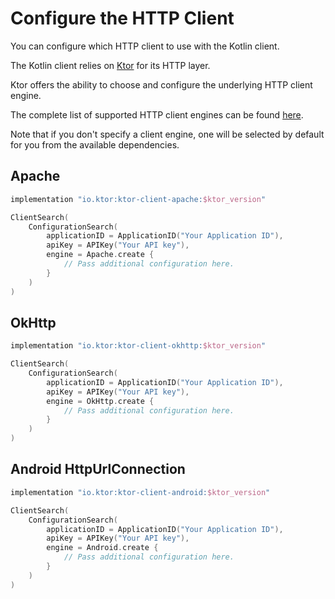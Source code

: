# Configure the HTTP Client

You can configure which HTTP client to use with the Kotlin client.

The Kotlin client relies on [Ktor](https://ktor.io/) for its HTTP layer.

Ktor offers the ability to choose and configure the underlying HTTP client engine.

The complete list of supported HTTP client engines can be found [here](https://ktor.io/clients/http-client/engines.html).

Note that if you don't specify a client engine, one will be selected by default for you from the available dependencies.

## Apache

```gradle
implementation "io.ktor:ktor-client-apache:$ktor_version"
```

```kotlin
ClientSearch(
    ConfigurationSearch(
        applicationID = ApplicationID("Your Application ID"),
        apiKey = APIKey("Your API key"),
        engine = Apache.create {
            // Pass additional configuration here.
        }
    )
)
```

## OkHttp

```gradle
implementation "io.ktor:ktor-client-okhttp:$ktor_version"
```

```kotlin
ClientSearch(
    ConfigurationSearch(
        applicationID = ApplicationID("Your Application ID"),
        apiKey = APIKey("Your API key"),
        engine = OkHttp.create {
            // Pass additional configuration here.
        }
    )
)
```

## Android HttpUrlConnection

```gradle
implementation "io.ktor:ktor-client-android:$ktor_version"
```

```kotlin
ClientSearch(
    ConfigurationSearch(
        applicationID = ApplicationID("Your Application ID"),
        apiKey = APIKey("Your API key"),
        engine = Android.create {
            // Pass additional configuration here.
        }
    )
)
```